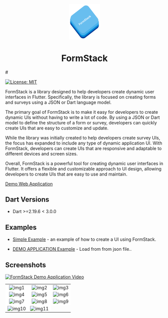 
<p align="center">
<img src="/screenshots/logo.png" width="100" alt="build">
</p>
<p align="center">
<center><h1><b>FormStack</b></h1></center>
</p>
# 
<p align="left">
<a href="https://opensource.org/licenses/MIT"><img src="https://img.shields.io/badge/license-MIT-purple.svg" alt="License: MIT"></a>
</p>
FormStack is a library designed to help developers create dynamic user interfaces in Flutter. Specifically, the library is focused on creating forms and surveys using a JSON or Dart language model.

The primary goal of FormStack is to make it easy for developers to create dynamic UIs without having to write a lot of code. By using a JSON or Dart model to define the structure of a form or survey, developers can quickly create UIs that are easy to customize and update.

While the library was initially created to help developers create survey UIs, the focus has expanded to include any type of dynamic application UI. With FormStack, developers can create UIs that are responsive and adaptable to different devices and screen sizes.

Overall, FormStack is a powerful tool for creating dynamic user interfaces in Flutter. It offers a flexible and customizable approach to UI design, allowing developers to create UIs that are easy to use and maintain.

[Demo Web Application](https://formstackexample-89ed3.web.app)

## Dart Versions

- Dart >=2.19.6 < 3.0.0

## Examples

- [Simple Example](https://github.com/sudhi001/FormStack/tree/main/example) - an example of how to create a UI using FormStack.

- [DEMO APPLICATION Example](https://github.com/sudhi001/formstack_example_one) - Load from from json file..

## Screenshots

[![FormStack Demo Application Video](http://img.youtube.com/vi/afFNWkhQbJk/0.jpg)](https://youtu.be/afFNWkhQbJk "FormStack Demo")

<table>
    <tbody>
        <tr>
            <td align="center" style="background-color: white">
                <img src="https://i.ibb.co/ZzbVBJV/img1.png" alt="img1" border="0" width="225"/>
     </td>
<td align="center" style="background-color: white">
				<img src="https://i.ibb.co/nPzjmZD/img2.png" alt="img2" border="0" width="225"/>
 </td>
<td align="center" style="background-color: white">
	         <img src="https://i.ibb.co/4W9ywqM/img3.png" alt="img3" border="0" width="225"/>
</td>
</tr>
<tr>
<td align="center" style="background-color: white">
<img src="https://i.ibb.co/471ykX0/img4.png" alt="img4" border="0" width="225"/>
</td>
 <td align="center" style="background-color: white">
 <img src="https://i.ibb.co/JzvGHy4/img5.png" alt="img5" border="0" width="225"/>
</td>
<td align="center" style="background-color: white">
<img src="https://i.ibb.co/61DWvSh/img6.png" alt="img6" border="0" width="225">
</td>
</tr>
<tr>
<td align="center" style="background-color: white">
<img src="https://i.ibb.co/0hPvSWD/img7.png" alt="img7" border="0" width="225">
</td><td align="center" style="background-color: white">
<img src="https://i.ibb.co/jJd2nSp/img8.png" alt="img8" border="0" width="225">
</td><td align="center" style="background-color: white">
<img src="https://i.ibb.co/wLRftP3/img9.png" alt="img9" border="0" width="225">
</td>
</tr>
<tr>
<td align="center" style="background-color: white">
<img src="https://i.ibb.co/7SrKKbM/img10.png" alt="img10" border="0" width="225">
</td><td align="center" style="background-color: white">
<img src="https://i.ibb.co/0MVPjBT/img11.png" alt="img11" border="0" width="225">
</td>
 </tr>
</tbody>
</table>
